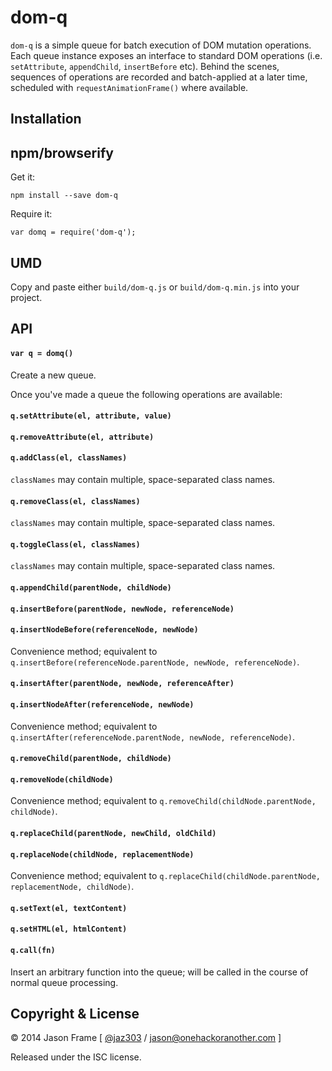 # dom-q

`dom-q` is a simple queue for batch execution of DOM mutation operations. Each queue instance exposes an interface to standard DOM operations (i.e. `setAttribute`, `appendChild`, `insertBefore` etc). Behind the scenes, sequences of operations are recorded and batch-applied at a later time, scheduled with `requestAnimationFrame()` where available.

## Installation

## npm/browserify

Get it:

    npm install --save dom-q

Require it:

    var domq = require('dom-q');

## UMD

Copy and paste either `build/dom-q.js` or `build/dom-q.min.js` into your project.

## API

#### `var q = domq()`

Create a new queue.

Once you've made a queue the following operations are available:

#### `q.setAttribute(el, attribute, value)`

#### `q.removeAttribute(el, attribute)`

#### `q.addClass(el, classNames)`

`classNames` may contain multiple, space-separated class names.

#### `q.removeClass(el, classNames)`

`classNames` may contain multiple, space-separated class names.

#### `q.toggleClass(el, classNames)`

`classNames` may contain multiple, space-separated class names.

#### `q.appendChild(parentNode, childNode)`

#### `q.insertBefore(parentNode, newNode, referenceNode)`

#### `q.insertNodeBefore(referenceNode, newNode)`

Convenience method; equivalent to `q.insertBefore(referenceNode.parentNode, newNode, referenceNode)`.

#### `q.insertAfter(parentNode, newNode, referenceAfter)`

#### `q.insertNodeAfter(referenceNode, newNode)`

Convenience method; equivalent to `q.insertAfter(referenceNode.parentNode, newNode, referenceNode)`.

#### `q.removeChild(parentNode, childNode)`

#### `q.removeNode(childNode)`

Convenience method; equivalent to `q.removeChild(childNode.parentNode, childNode)`.

#### `q.replaceChild(parentNode, newChild, oldChild)`

#### `q.replaceNode(childNode, replacementNode)`

Convenience method; equivalent to `q.replaceChild(childNode.parentNode, replacementNode, childNode)`.

#### `q.setText(el, textContent)`

#### `q.setHTML(el, htmlContent)`

#### `q.call(fn)`

Insert an arbitrary function into the queue; will be called in the course of normal queue processing.

## Copyright &amp; License

&copy; 2014 Jason Frame [ [@jaz303](http://twitter.com/jaz303) / [jason@onehackoranother.com](mailto:jason@onehackoranother.com) ]

Released under the ISC license.